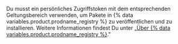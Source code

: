 Du musst ein persönliches Zugriffstoken mit dem entsprechenden Geltungsbereich verwenden, um Pakete in {% data variables.product.prodname_registry %} zu veröffentlichen und zu installieren. Weitere Informationen findest Du unter „[Über {% data variables.product.prodname_registry %}](/packages/publishing-and-managing-packages/about-github-packages#authenticating-to-github-packages)."
